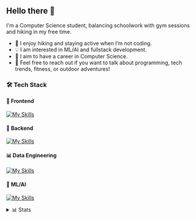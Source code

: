 ## Hello there 👋
I'm a Computer Science student, balancing schoolwork with gym sessions and hiking in my free time.

- 🌲 I enjoy hiking and staying active when I’m not coding.
- 💡 I am interested in ML/AI and fullstack development.
- 🚀 I aim to have a career in Computer Science.
- 💬 Feel free to reach out if you want to talk about programming, tech trends, fitness, or outdoor adventures!

### 🛠️ Tech Stack
#### 📕 Frontend
[![My Skills](https://skillicons.dev/icons?i=html,css,js,ts,react,svelte,tailwind&theme=dark&perline=4)](https://skillicons.dev)
#### 🔧 Backend
[![My Skills](https://skillicons.dev/icons?i=php,laravel,go,java,python,flask,elixir&theme=dark&perline=4)](https://skillicons.dev)
#### 📊 Data Engineering
[![My Skills](https://skillicons.dev/icons?i=r,mysql,sqlite,mongodb&theme=dark&perline=4)](https://skillicons.dev)
#### 🤖 ML/AI
[![My Skills](https://skillicons.dev/icons?i=python,tensorflow,pytorch&theme=dark&perline=4)](https://skillicons.dev)

<details close>
    <summary>📊 Stats</summary>
    <img height=200 align="center" src="https://github-readme-stats.vercel.app/api?username=giackperetti&show_icons=true&rank_icon=github&count_private=true&include_all_commits=true&theme=catppuccin_mocha" />
</details>

